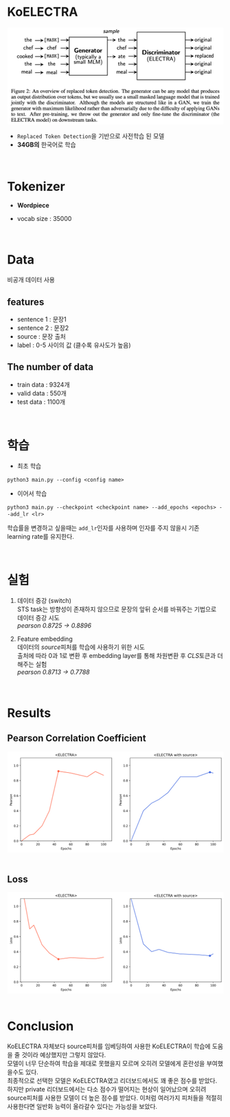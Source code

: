 # KoELECTRA

<center><img src="imgs/electra.png" width=600></center>

- `Replaced Token Detection`을 기반으로 사전학습 된 모델
- __34GB의__ 한국어로 학습

<br>

# Tokenizer

- __Wordpiece__

- vocab size : 35000

<br>

# Data

비공개 데이터 사용  

## features
- sentence 1 : 문장1
- sentence 2 : 문장2
- source : 문장 출처
- label : 0-5 사이의 값 (클수록 유사도가 높음)

## The number of data
- train data : 9324개
- valid data : 550개
- test data : 1100개

<br>

# 학습

- 최초 학습

```
python3 main.py --config <config name>
```

- 이어서 학습

```
python3 main.py --checkpoint <checkpoint name> --add_epochs <epochs> --add_lr <lr>
```

학습률을 변경하고 싶을때는 `add_lr`인자를 사용하며 인자를 주지 않을시 기존 learning rate를 유지한다.

<br>

# 실험

1. 데이터 증강 (switch)  
 STS task는 방향성이 존재하지 않으므로 문장의 앞뒤 순서를 바꿔주는 기법으로 데이터 증강 시도  
 *pearson 0.8725 -> 0.8896*

2. Feature embedding  
데이터의 *source*피처를 학습에 사용하기 위한 시도  
출처에 따라 0과 1로 변환 후 embedding layer를 통해 차원변환 후 *CLS*토큰과 더해주는 실험  
*pearson 0.8713 -> 0.7788*

<br>


# Results

## Pearson Correlation Coefficient
<center><img src="imgs/pearson.png" width=600></center>
<br>

## Loss
<center><img src="imgs/electra_loss.png" width=600></center>

<br>

# Conclusion

KoELECTRA 자체보다 source피처를 임베딩하여 사용한 KoELECTRA이 학습에 도움을 줄 것이라 예상했지만 그렇지 않았다.  
모델이 너무 단순하여 학습을 제대로 못했을지 모르며 오히려 모델에게 혼란성을 부여했을수도 있다.  
최종적으로 선택한 모델은 KoELECTRA였고 리더보드에서도 꽤 좋은 점수를 받았다. 하지만 private 리더보드에서는 다소 점수가 떨어지는 현상이 일어났으며 오히려 source피처를 사용한 모델이 더 높은 점수를 받았다. 이처럼 여러가지 피처들을 적절히 사용한다면 일반화 능력이 올라갈수 있다는 가능성을 보았다.